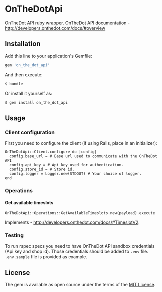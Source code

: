 # OnTheDotApi
OnTheDot API ruby wrapper. OnTheDot API documentation - http://developers.onthedot.com/docs/#overview

## Installation
Add this line to your application's Gemfile:

```ruby
gem 'on_the_dot_api'
```

And then execute:
```bash
$ bundle
```

Or install it yourself as:
```bash
$ gem install on_the_dot_api
```

## Usage

### Client configuration

First you need to configure the client (if using Rails, place in an initializer):
```
OnTheDotApi::Client.configure do |config|
  config.base_url = # Base url used to communicate with the OnTheDot API
  config.api_key = # Api key used for authentication.
  config.store_id = # Store id.
  config.logger = Logger.new(STDOUT) # Your choice of logger.
end
```

### Operations

#### Get available timeslots

```
OnTheDotApi::Operations::GetAvailableTimeslots.new(payload).execute
```

Implements - http://developers.onthedot.com/docs/#TimeslotV2.

### Testing

To run rspec specs you need to have OnTheDot API sandbox credentials (Api key and shop id). Those credentials should be added to `.env` file. `.env.sample` file is provided as example.

## License
The gem is available as open source under the terms of the [MIT License](http://opensource.org/licenses/MIT).
